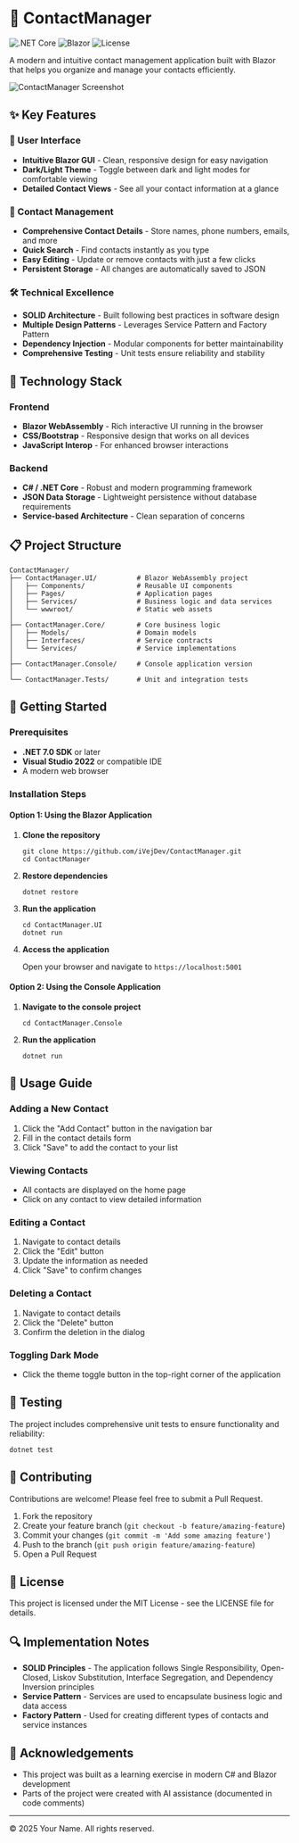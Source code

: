 # 📇 ContactManager

![.NET Core](https://img.shields.io/badge/.NET%20Core-7.0-512BD4?style=flat-square&logo=dotnet)
![Blazor](https://img.shields.io/badge/Blazor-512BD4?style=flat-square&logo=blazor)
![License](https://img.shields.io/badge/License-MIT-blue.svg?style=flat-square)

A modern and intuitive contact management application built with Blazor that helps you organize and manage your contacts efficiently.

![ContactManager Screenshot](https://via.placeholder.com/800x450?text=ContactManager+Screenshot)

## ✨ Key Features

### 🌟 User Interface
- **Intuitive Blazor GUI** - Clean, responsive design for easy navigation
- **Dark/Light Theme** - Toggle between dark and light modes for comfortable viewing
- **Detailed Contact Views** - See all your contact information at a glance

### 📱 Contact Management
- **Comprehensive Contact Details** - Store names, phone numbers, emails, and more
- **Quick Search** - Find contacts instantly as you type
- **Easy Editing** - Update or remove contacts with just a few clicks
- **Persistent Storage** - All changes are automatically saved to JSON

### 🛠️ Technical Excellence
- **SOLID Architecture** - Built following best practices in software design
- **Multiple Design Patterns** - Leverages Service Pattern and Factory Pattern
- **Dependency Injection** - Modular components for better maintainability
- **Comprehensive Testing** - Unit tests ensure reliability and stability

## 🔧 Technology Stack

### Frontend
- **Blazor WebAssembly** - Rich interactive UI running in the browser
- **CSS/Bootstrap** - Responsive design that works on all devices
- **JavaScript Interop** - For enhanced browser interactions

### Backend
- **C# / .NET Core** - Robust and modern programming framework
- **JSON Data Storage** - Lightweight persistence without database requirements
- **Service-based Architecture** - Clean separation of concerns

## 📋 Project Structure

```
ContactManager/
├── ContactManager.UI/          # Blazor WebAssembly project
│   ├── Components/             # Reusable UI components
│   ├── Pages/                  # Application pages
│   ├── Services/               # Business logic and data services
│   └── wwwroot/                # Static web assets
│
├── ContactManager.Core/        # Core business logic
│   ├── Models/                 # Domain models
│   ├── Interfaces/             # Service contracts
│   └── Services/               # Service implementations
│
├── ContactManager.Console/     # Console application version
│
└── ContactManager.Tests/       # Unit and integration tests
```

## 🚀 Getting Started

### Prerequisites
- **.NET 7.0 SDK** or later
- **Visual Studio 2022** or compatible IDE
- A modern web browser

### Installation Steps

#### Option 1: Using the Blazor Application
1. **Clone the repository**
   ```
   git clone https://github.com/iVejDev/ContactManager.git
   cd ContactManager
   ```

2. **Restore dependencies**
   ```
   dotnet restore
   ```

3. **Run the application**
   ```
   cd ContactManager.UI
   dotnet run
   ```

4. **Access the application**
   
   Open your browser and navigate to `https://localhost:5001`

#### Option 2: Using the Console Application
1. **Navigate to the console project**
   ```
   cd ContactManager.Console
   ```

2. **Run the application**
   ```
   dotnet run
   ```

## 🎯 Usage Guide

### Adding a New Contact
1. Click the "Add Contact" button in the navigation bar
2. Fill in the contact details form
3. Click "Save" to add the contact to your list

### Viewing Contacts
- All contacts are displayed on the home page
- Click on any contact to view detailed information

### Editing a Contact
1. Navigate to contact details
2. Click the "Edit" button
3. Update the information as needed
4. Click "Save" to confirm changes

### Deleting a Contact
1. Navigate to contact details
2. Click the "Delete" button
3. Confirm the deletion in the dialog

### Toggling Dark Mode
- Click the theme toggle button in the top-right corner of the application

## 🧪 Testing

The project includes comprehensive unit tests to ensure functionality and reliability:

```
dotnet test
```

## 🤝 Contributing

Contributions are welcome! Please feel free to submit a Pull Request.

1. Fork the repository
2. Create your feature branch (`git checkout -b feature/amazing-feature`)
3. Commit your changes (`git commit -m 'Add some amazing feature'`)
4. Push to the branch (`git push origin feature/amazing-feature`)
5. Open a Pull Request

## 📝 License

This project is licensed under the MIT License - see the LICENSE file for details.

## 🔍 Implementation Notes

- **SOLID Principles** - The application follows Single Responsibility, Open-Closed, Liskov Substitution, Interface Segregation, and Dependency Inversion principles
- **Service Pattern** - Services are used to encapsulate business logic and data access
- **Factory Pattern** - Used for creating different types of contacts and service instances

## 🙏 Acknowledgements

- This project was built as a learning exercise in modern C# and Blazor development
- Parts of the project were created with AI assistance (documented in code comments)

---

&copy; 2025 Your Name. All rights reserved.
